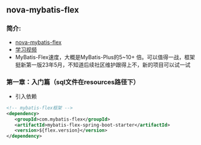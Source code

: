 ## nova-mybatis-flex
### 简介:
* [nova-mybatis-flex](https://mybatis-flex.com/zh/intro/comparison.html)
* [学习视频](https://www.bilibili.com/video/BV1yW4y1Z74j/?spm_id_from=333.788&vd_source=04ff874447812687f3346175b839011e)
* MyBatis-Flex速度，大概是MyBatis-Plus的5~10+ 倍。可以值得一战，框架挺新第一版23年5月，不知道后续社区维护跟得上不，新的项目可以试一试

### 第一章：入门篇（sql文件在resources路径下）
* 引入依赖
~~~xml
<!-- mybatis-flex框架 -->
<dependency>
   <groupId>com.mybatis-flex</groupId>
   <artifactId>mybatis-flex-spring-boot-starter</artifactId>
   <version>${flex.version}</version>
</dependency>
~~~

